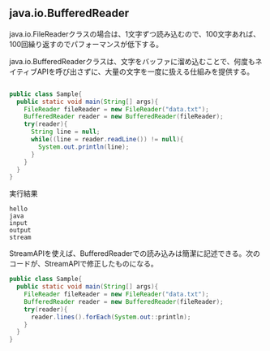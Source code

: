 ## java.io.BufferedReader

java.io.FileReaderクラスの場合は、1文字ずつ読み込むので、100文字あれば、100回繰り返すのでパフォーマンスが低下する。

java.io.BufferedReaderクラスは、文字をバッファに溜め込むことで、何度もネイティブAPIを呼び出さずに、大量の文字を一度に扱える仕組みを提供する。

```Java

public class Sample{
  public static void main(String[] args){
    FileReader fileReader = new FileReader("data.txt");
    BufferedReader reader = new BufferedReader(fileReader);
    try(reader){
      String line = null;
      while((line = reader.readLine()) != null){
        System.out.println(line);
      }
    }
  }
}
```

実行結果

```console
hello
java
input
output
stream
```
StreamAPIを使えば、BufferedReaderでの読み込みは簡潔に記述できる。次のコードが、StreamAPIで修正したものになる。

```Java
public class Sample{
  public static void main(String[] args){
    FileReader fileReader = new FileReader("data.txt");
    BufferedReader reader = new BufferedReader(fileReader);
    try(reader){
      reader.lines().forEach(System.out::println);
    }
  }
}
```





